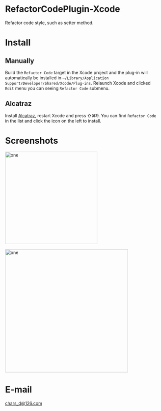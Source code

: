 # RefactorCodePlugin-Xcode
Refactor code style, such as setter method.

# Install
## Manually

Build the `Refactor Code` target in the Xcode project and the plug-in will automatically be installed in `~/Library/Application Support/Developer/Shared/Xcode/Plug-ins`. Relaunch Xcode and clicked `Edit` menu you can seeing `Refactor Code` submenu.
## Alcatraz

Install [Alcatraz](http://alcatraz.io/), restart Xcode and press ⇧⌘9. You can find `Refactor Code` in the list and click the icon on the left to install.

# Screenshots
<img alt="one" src="https://raw.github.com/charsdavy/RefactorCodePlugin-Xcode/master/screenshots/menu.png" width= "300">
</br></br>
<img alt="one" src="https://raw.github.com/charsdavy/RefactorCodePlugin-Xcode/master/screenshots/window.png" width= "400">

# E-mail
chars_d@126.com
